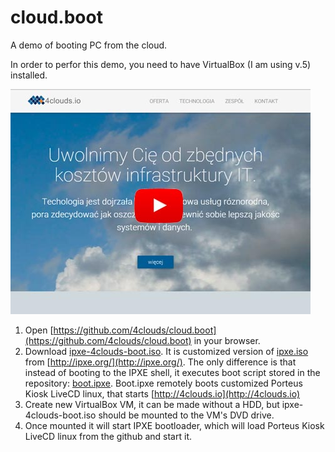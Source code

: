 # cloud.boot
A demo of booting PC from the cloud.

In order to perfor this demo, you need to have VirtualBox (I am using v.5) installed.


[![Booting from github](https://raw.githubusercontent.com/4clouds/cloud.boot/gh-pages/yt.jpg)](https://www.youtube.com/watch?v=nqMk_LYQsXQ)


1. Open [https://github.com/4clouds/cloud.boot](https://github.com/4clouds/cloud.boot) in your browser.
2.  Download [ipxe-4clouds-boot.iso](https://github.com/4clouds/cloud.boot/raw/gh-pages/ipxe-4clouds-boot.iso). It is customized version of [ipxe.iso](http://boot.ipxe.org/ipxe.iso) from [http://ipxe.org/](http://ipxe.org/). The only difference is that instead of booting to the IPXE shell, it executes boot script stored in the repository: [boot.ipxe](https://github.com/4clouds/cloud.boot/blob/gh-pages/boot.ipxe). Boot.ipxe remotely boots customized Porteus Kiosk LiveCD linux, that starts [http://4clouds.io](http://4clouds.io)
3. Create new VirtualBox VM, it can be made without a HDD, but ipxe-4clouds-boot.iso should be mounted to the VM's DVD drive.
4. Once mounted it will start IPXE bootloader, which will load Porteus Kiosk LiveCD linux from the github and start it.


